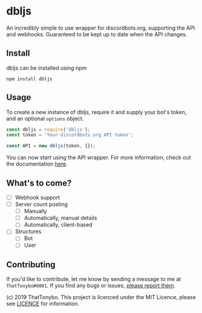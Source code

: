 # dbljs
An incredibly simple to use wrapper for discordbots.org, supporting the API and webhooks. Guaranteed to be kept up to date when the API changes.

## Install
dbljs can be installed using npm
```
npm install dbljs
```

## Usage
To create a new instance of dbljs, require it and supply your bot's token, and an optional `options` object.
```js
const dbljs = require('dbljs');
const token = 'Your discordbots.org API token';

const API = new dbljs(token, {});
```
You can now start using the API wrapper. For more information, check out the documentation [here](https://github.com/ThatTonybo/dbljs/wiki).

## What's to come?
- [ ] Webhook support
- [ ] Server count posting
    - [ ] Manually
    - [ ] Automatically, manual details
    - [ ] Automatically, client-based
- [ ] Structures
    - [ ] Bot
    - [ ] User

## Contributing
If you'd like to contribute, let me know by sending a message to me at `ThatTonybo#0001`. If you find any bugs or issues, [please report them](https://github.com/ThatTonybo/dbljs/issues).

(c) 2019 ThatTonybo. This project is licenced under the MIT Licence, please see [LICENCE](https://github.com/ThatTonybo/dbljs/blob/master/LICENSE) for information.